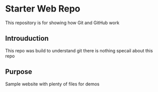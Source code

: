 # Starter Web Repo

This repository is for showing how Git and GitHub work

## Introuduction
This repo was build to understand git there is nothing specail about this repo

## Purpose

Sample website with plenty of files for demos
